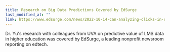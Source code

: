 ```yaml
---
title: Research on Big Data Predictions Covered by EdSurge
last_modified_at: ""
link: https://www.edsurge.com/news/2022-10-14-can-analyzing-clicks-in-digital-systems-predict-which-students-are-struggling-it-depends
---
```


Dr. Yu's research with colleagues from UVA on predictive value of LMS data in higher education was covered by EdSurge, a leading nonprofit newsroom reporting on edtech.